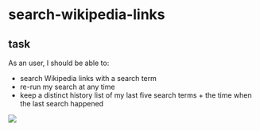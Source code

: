 # search-wikipedia-links

## task

As an user, I should be able to:
- search Wikipedia links with a search term
- re-run my search at any time
- keep a distinct history list of my last five search terms + the time when the last search happened

![](https://codesignal.s3.amazonaws.com/uploads/1639800404400/Screen_Shot_2021-12-17_at_8.06.25_PM.png)
